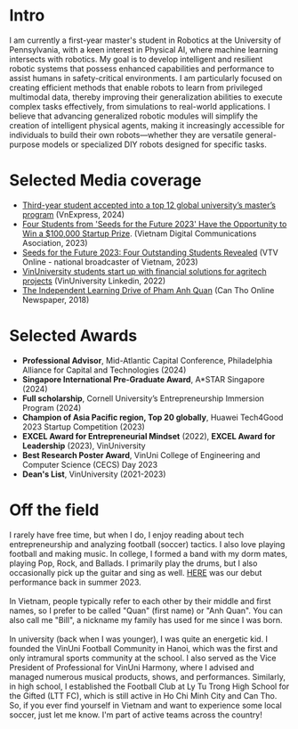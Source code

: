 # Intro

I am currently a first-year master's student in Robotics at the University of Pennsylvania, 
with a keen interest in Physical AI, where machine learning intersects with robotics. 
My goal is to develop intelligent and resilient robotic systems that 
possess enhanced capabilities and performance to assist humans in safety-critical environments. 
I am particularly focused on creating efficient methods that enable robots to learn from 
privileged multimodal data, thereby improving their generalization abilities to execute complex tasks effectively, 
from simulations to real-world applications. 
I believe that advancing generalized robotic modules will simplify the creation of intelligent 
physical agents, making it increasingly accessible for individuals to build their own robots—whether 
they are versatile general-purpose models or specialized DIY robots designed for specific tasks.

# Selected Media coverage

- [Third-year student accepted into a top 12 global university’s master’s program](https://vnexpress.net/nam-sinh-nam-ba-trung-tuyen-thac-si-dai-hoc-top-12-the-gioi-4720397.html) (VnExpress, 2024)
- [Four Students from 'Seeds for the Future 2023' Have the Opportunity to Win a $100,000 Startup Prize](https://vdca.org.vn/4-sinh-vien-cua-hat-giong-cho-tuong-lai-2023-co-co-hoi-nhan-giai-thuong-khoi-nghiep-100000-usd). (Vietnam Digital Communications Asociation, 2023)
- [Seeds for the Future 2023: Four Outstanding Students Revealed](https://vtv.vn/cong-nghe/hat-giong-cho-tuong-lai-2023-lo-dien-4-sinh-vien-xuat-sac-2023082912023995.htm) (VTV Online - national broadcaster of Vietnam, 2023)
- [VinUniversity students start up with financial solutions for agritech projects](https://www.linkedin.com/feed/update/urn:li:activity:7010532713485004801/) (VinUniversity Linkedin, 2022)
- [The Independent Learning Drive of Pham Anh Quan](https://baocantho.com.vn/tinh-than-tu-hoc-cua-pham-anh-quan-a99929.html) (Can Tho Online Newspaper, 2018)

# Selected Awards
- <b> Professional Advisor</b>, Mid-Atlantic Capital Conference, Philadelphia Alliance for Capital and Technologies (2024)
- <b>Singapore International Pre-Graduate Award</b>, A*STAR Singapore (2024)
- <b>Full scholarship</b>, Cornell University’s Entrepreneurship Immersion Program (2024)
- <b>Champion of Asia Pacific region, Top 20 globally</b>, Huawei Tech4Good 2023 Startup Competition (2023)
- <b>EXCEL Award for Entrepreneurial Mindset</b> (2022), <b>EXCEL Award for Leadership</b> (2023), VinUniversity
- <b>Best Research Poster Award</b>, VinUni College of Engineering and Computer Science (CECS) Day 2023
- <b>Dean's List</b>, VinUniversity (2021-2023)


# Off the field
I rarely have free time, but when I do, I enjoy reading about tech entrepreneurship 
and analyzing football (soccer) tactics. I also love playing football and making music. 
In college, I formed a band with my dorm mates, playing Pop, Rock, and Ballads. 
I primarily play the drums, but I also occasionally pick up the guitar and sing as well. 
[HERE](https://www.youtube.com/watch?v=373mu6j9DU0) was our debut performance back in summer 2023.
<br>
<br>
In Vietnam, people typically refer to each other by their middle and first names, 
so I prefer to be called "Quan" (first name) or "Anh Quan". 
You can also call me "Bill", a nickname my family has used for me since I was born.
<br>
<br>
In university (back when I was younger), I was quite an energetic kid. I founded the VinUni Football Community in Hanoi, which was the first and only intramural sports community at the school. I also served as the Vice President of Professional for VinUni Harmony, where I advised and managed numerous musical products, shows, and performances. Similarly, in high school, I established the Football Club at Ly Tu Trong High School for the Gifted (LTT FC), which is still active in Ho Chi Minh City and Can Tho. So, if you ever find yourself in Vietnam and want to experience some local soccer, just let me know. I'm part of active teams across the country!

